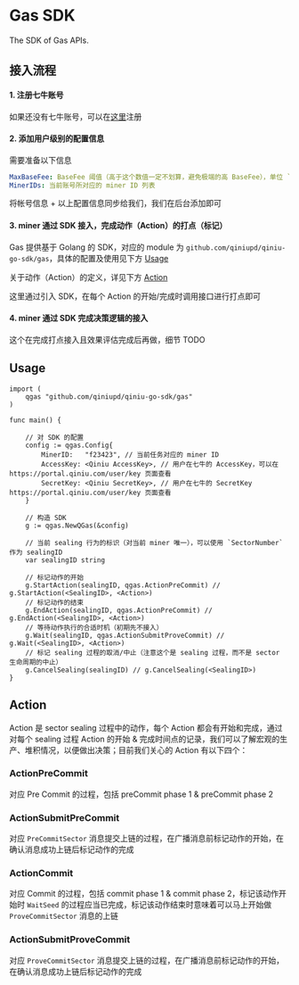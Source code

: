 # Gas SDK  

The SDK of Gas APIs.

## 接入流程

#### 1. 注册七牛账号

如果还没有七牛账号，可以在[这里](https://portal.qiniu.com/signup)注册

#### 2. 添加用户级别的配置信息

需要准备以下信息

```yaml
MaxBaseFee: BaseFee 阈值（高于这个数值一定不划算，避免极端的高 BaseFee），单位 `nanoFil`
MinerIDs: 当前账号所对应的 miner ID 列表
```

将帐号信息 + 以上配置信息同步给我们，我们在后台添加即可

#### 3. miner 通过 SDK 接入，完成动作（Action）的打点（标记）

Gas 提供基于 Golang 的 SDK，对应的 module 为 `github.com/qiniupd/qiniu-go-sdk/gas`，具体的配置及使用见下方 [Usage](#Usage)

关于动作（Action）的定义，详见下方 [Action](#Action)

这里通过引入 SDK，在每个 Action 的开始/完成时调用接口进行打点即可

#### 4. miner 通过 SDK 完成决策逻辑的接入

这个在完成打点接入且效果评估完成后再做，细节 TODO

## Usage

```golang
import (
	qgas "github.com/qiniupd/qiniu-go-sdk/gas"
)

func main() {

	// 对 SDK 的配置
	config := qgas.Config{
		MinerID:   "f23423", // 当前任务对应的 miner ID
		AccessKey: <Qiniu AccessKey>, // 用户在七牛的 AccessKey，可以在 https://portal.qiniu.com/user/key 页面查看
		SecretKey: <Qiniu SecretKey>, // 用户在七牛的 SecretKey https://portal.qiniu.com/user/key 页面查看
	}

	// 构造 SDK
	g := qgas.NewQGas(&config)

	// 当前 sealing 行为的标识（对当前 miner 唯一），可以使用 `SectorNumber` 作为 sealingID
	var sealingID string

	// 标记动作的开始
	g.StartAction(sealingID, qgas.ActionPreCommit) // g.StartAction(<SealingID>, <Action>)
	// 标记动作的结束
	g.EndAction(sealingID, qgas.ActionPreCommit) // g.EndAction(<SealingID>, <Action>)
	// 等待动作执行的合适时机（初期先不接入）
	g.Wait(sealingID, qgas.ActionSubmitProveCommit) // g.Wait(<SealingID>, <Action>)
	// 标记 sealing 过程的取消/中止（注意这个是 sealing 过程，而不是 sector 生命周期的中止）
	g.CancelSealing(sealingID) // g.CancelSealing(<SealingID>)
}
```

## Action

Action 是 sector sealing 过程中的动作，每个 Action 都会有开始和完成，通过对每个 sealing 过程 Action 的开始 & 完成时间点的记录，我们可以了解宏观的生产、堆积情况，以便做出决策；目前我们关心的 Action 有以下四个：

### ActionPreCommit

对应 Pre Commit 的过程，包括 preCommit phase 1 & preCommit phase 2

### ActionSubmitPreCommit

对应 `PreCommitSector` 消息提交上链的过程，在广播消息前标记动作的开始，在确认消息成功上链后标记动作的完成

### ActionCommit

对应 Commit 的过程，包括 commit phase 1 & commit phase 2，标记该动作开始时 `WaitSeed` 的过程应当已完成，标记该动作结束时意味着可以马上开始做 `ProveCommitSector` 消息的上链

### ActionSubmitProveCommit

对应 `ProveCommitSector` 消息提交上链的过程，在广播消息前标记动作的开始，在确认消息成功上链后标记动作的完成
